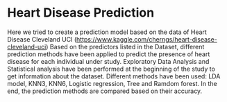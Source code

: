 # Heart Disease Prediction
Here we tried to create a prediction model based on the data of Heart Disease Cleveland UCI (https://www.kaggle.com/cherngs/heart-disease-cleveland-uci)
Based on the predictors listed in the Dataset, different prediction methods have been applied to predict the presence of heart disease for each individual under study. Exploratory Data Analysis and  Statistical analysis have been performed at the beginning of the study to get information about the dataset.
Different methods have been used: LDA model, KNN3, KNN6, Logistic regression, Tree and Ramdom forest. In the end, the prediction methods are compared based on their accuracy. 
